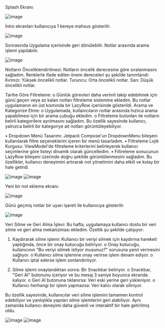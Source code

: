 Splash Ekranı:

![image](https://github.com/user-attachments/assets/9a133d8c-19a5-4b77-b7f6-7d8d4f6a8199)

İntro ekranları kullanıcıya 1 kereye mahsus gösterilir.

![image](https://github.com/user-attachments/assets/4d9649fb-2c88-4a7d-b421-aacc6d881fb5)

 Sonrasında Uygulama içerisinde geri dönülebilir. Notlar arasında arama işlemi yapılabilir.

![image](https://github.com/user-attachments/assets/488a6efc-d901-410d-bf41-98fc82770035)

Notların Önceliklendirilmesi:
Notların öncelik derecesine göre sıralanmasını sağladım. Renklerle ifade edilen önem dereceleri şu şekilde tanımlandı:
Kırmızı: Yüksek öncelikli notlar.
Turuncu: Orta öncelikli notlar.
Sarı: Düşük öncelikli notlar.

Tarihe Göre Filtreleme:
o	Günlük görevleri daha verimli takip edebilmek için günü geçen veya az kalan notları filtreleme sistemine ekledim. Bu notlar uygulamanın en üst kısmında bir LazyRow içerisinde gösterildi.
Arama ve Kategorize Etme:
o	Uygulamada, kullanıcıların notlar arasında hızlıca arama yapabilmesi için bir arama çubuğu ekledim.
o	Filtreleme butonları ile notların belirli kategorilere ayrılmasını sağladım. Bu özellik sayesinde kullanıcı, yalnızca belirli bir kategoriye ait notları görüntüleyebiliyor.

•	Dropdown Menü Tasarımı: Jetpack Compose'un DropdownMenu bileşeni kullanılarak filtre seçeneklerini içeren bir menü tasarladım.
•	Filtreleme Lojik Kurgusu: ViewModel'de filtreleme kriterlerini belirleyerek kullanıcı seçimlerine göre listeyi dinamik olarak güncelledim.
•	Filtreleme sonucunun LazyRow bileşeni üzerinde doğru şekilde görüntülenmesini sağladım. Bu özellikler, kullanıcı deneyimini artırarak not yönetimini daha etkili ve kolay bir hale getirdi.  


![image](https://github.com/user-attachments/assets/16326f40-9657-4f00-ac53-add73fa2f9e1)
![image](https://github.com/user-attachments/assets/53152a68-a917-46e0-901c-449c36b4e7be)

Yeni bir not ekleme ekranı:

![image](https://github.com/user-attachments/assets/aeb56702-7b19-40cf-905c-325b89007951)

Günü geçmiş notlar bir uyarı işareti ile kullanıcıya gösterilir.

![image](https://github.com/user-attachments/assets/e7c24bb1-3c68-4a77-ad27-0188ca0a6f4b)

Veri Silme ve Geri Alma İşlevi: Bu hafta, uygulamaya kullanıcı dostu bir veri silme ve geri alma mekanizması ekledim. Özellik şu şekilde çalışıyor:
1.	Kaydırarak silme işlemi: Kullanıcı bir veriyi silmek için kaydırma hareketi yaptığında, önce bir onay kutucuğu beliriyor.
o	Onay kutucuğu, kullanıcının "Bu veriyi silmek istiyor musunuz?" sorusuna yanıt vermesini sağlıyor.
o	Kullanıcı silme işlemine onay verirse işlem devam ediyor.
o	Kullanıcı iptal ederse işlem sonlandırılıyor.


2.	Silme işlemi onaylandıktan sonra: Bir Snackbar beliriyor.
o	Snackbar, "Geri Al" butonunu içeriyor ve bu mesaj 3 saniye boyunca ekranda kalıyor.
o	Geri Al butonuna tıklanırsa: Veri eski yerine geri yükleniyor.
o	Kullanıcı herhangi bir işlem yapmazsa: Veri kalıcı olarak siliniyor.

Bu özellik sayesinde, kullanıcılar veri silme işlemini tamamen kontrol edebiliyor ve yanlışlıkla yapılan silme işlemlerini geri alabiliyor. Aynı zamanda kullanıcı deneyimi daha güvenli ve interaktif bir hale getirilmiş oldu.

![image](https://github.com/user-attachments/assets/ee4bba26-338e-4a06-ae0e-3e7e6ca113c0)                    ![image](https://github.com/user-attachments/assets/8cb870d2-453f-4741-becb-e4306a60309b)








